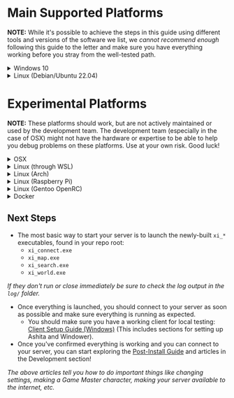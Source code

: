 # Main Supported Platforms

**NOTE:** While it's possible to achieve the steps in this guide using different tools and versions of the software we list, we _cannot recommend enough_ following this guide to the letter and make sure you have everything working before you stray from the well-tested path.

<details>
  <summary>Windows 10</summary>

## To Install

* Install [Git for Windows](https://gitforwindows.org/).
  * The latest version is fine, accept defaults, change default text editor if desired.
* Install [Visual Studio](https://visualstudio.microsoft.com/vs/community/).
  * `2019` or `2022` are fine, check `Desktop development with C++` workload (under Desktop & Mobile).
* Install [MariaDB Server](https://mariadb.org/download/?t=mariadb&p=mariadb&r=10.6.12&os=windows&cpu=x86_64&pkg=msi&m=xtom_ams).
  * Use the latest in the `10.6.x` family of releases, default settings are mostly OK - aside from:
    * **Set a root password**.
    * **Use UTF8 as character set**.
    * **IT IS INCREDIBLY IMPORTANT** that you check the `Use UTF8 as server's character set` checkbox on the `Default instance properties` page during installation. If you don't do this you may face very hard to diagnose crashes.
* Install [Python 3](https://www.python.org/downloads/).
  * The latest version is fine, during installation check the `add python.exe to PATH` checkbox.
* Open a PowerShell window and navigate to your chosen install directory.
* To download the latest code, install Python requirements, and copy the configuration files:

```ps
git clone --recursive https://github.com/LandSandBoat/server.git
py -3 -m pip install -r server/tools/requirements.txt
cp server/settings/default/* server/settings
```

* Edit the file `network.lua` inside `server\settings\` and change "root" to the password set during MariaDB setup
  * Make sure to leave the quotation marks surrounding the password!
* Edit the file `main.lua` inside `server\settings\` with your desired settings for your server.
  * Make sure to leave the quotation marks surrounding that has them around it!
* Back in your PowerShell window, navigate to `server\tools\` and build the database:

```ps
py -3 dbtool.py
```

* Follow the on-screen instructions:

```txt
Please enter the path to your MySQL bin directory or press enter to check PATH.
e.g. C:\Program Files\MariaDB 10.6\bin\
```

```txt
Database xidb does not exist.
Would you like to create new database: xidb? [y/N]
```

* You will eventually get to the main `dbtool` menu.

```txt
o------------------------------------------o
|  LandSandBoat Database Management Tool   |
|            Connected to xidb             |
|                  #e222b                  |
o------------------------------------------o
| 1. Update DB                             |
| 2. Check migrations                      |
| 3. Backup                                |
| 4. Restore/Import                        |
| r. Reset DB                              |
| t. Maintenance Tasks                     |
| s. Settings                              |
| q. Quit                                  |
o------------------------------------------o
```

* You can exit out of `dbtool` now with `q`.
* Open the `server` root folder in `Visual Studio 2019/2022`.
  * `Open a local folder` on the splash screen.
* The build will start configuring itself for your system.
  * This stage is done when the `CMake` window at the bottom of the window says `1> CMake generation finished.`.
* Ensure the dropdown near the top of the window says `x64-Debug`.
* In the top toolbar, select `Build > Build All`.
  * This may take a little while!
* You should eventually see `Build All succeeded.`.
  * Congratulations, you've built the server! You can now go onto [Next Steps](#next-steps).

## To Update

* **Take down all of your server processes!**
* Open a PowerShell window and navigate to your `server` directory.
* Stash any changes you've made and pull the latest code from upstream:

```ps
git stash
git pull
git submodule update --init --recursive --progress
git stash pop
```

⚠️ Pay attention! If you stashed any changes, there is a chance you will see the following:

>CONFLICT (content): Merge conflict in _**some file**_

⚠️ If this happens, you need to manually edit the conflicting files before continuing.

* Navigate to `server\tools\` and update the database:

```ps
py -3 dbtool.py update
```

* Open the `server` root folder in VS2019/2022.
  * CMake _may_ reconfigure, wait for it to complete like before.
* In the top toolbar, select `Build > Build All`.
  * This may take a little while if you have a weaker machine.
* You should eventually see `Build All succeeded.`.

</details>

<details>
  <summary>Linux (Debian/Ubuntu 22.04)</summary>

## To Install

```txt
NOTE: We try to keep up to date with whatever the latest LTS release of Ubuntu is (Ubuntu 22.04). We run all of our CI builds on this release. We can't guarantee that older LTS versions will work. When in doubt, update!
```

* Run these steps to use Mariadb's community provided .deb packages through apt:
  * https://mariadb.com/docs/connect/programming-languages/c/install/#connector-c-install-repo-configure-cs
* Use your package manager to install the following packages or their equivalents:

```sh
sudo apt update
sudo apt install git python3 python3-pip g++-10 cmake make libluajit-5.1-dev libzmq3-dev libssl-dev zlib1g-dev mariadb-server libmariadb-dev binutils-dev
```

* Download the latest code, install Python requirements, and copy the configuration files:

```sh
git clone --recursive https://github.com/LandSandBoat/server.git
pip3 install -r server/tools/requirements.txt
cp server/settings/default/* server/settings
```

* Run the following script to improve database security:

```sh
sudo mysql_secure_installation
```

* Type the following to create a database user with the login <ins>_**xi**_</ins> and password <ins>_**password**_</ins>, and an empty database called <ins>_**xidb**_</ins>. NOTE: You _SHOULD_ change **ALL THREE OF THESE** to improve security:

```sh
sudo mysql -u root -p -e "CREATE USER 'xi'@'localhost' IDENTIFIED BY 'password';CREATE DATABASE xidb;USE xidb;GRANT ALL PRIVILEGES ON xidb.* TO 'xi'@'localhost';"
```

* Edit the file `network.lua` inside `server/settings/` and change the `SQL_LOGIN`, `SQL_PASSWORD`, and `SQL_DATABASE` to the login, password, and database you used in the above command (default xi, password, xidb).
  * Make sure to include the quotation marks!
* Edit the file `main.lua` inside `server/settings` with your desired settings for your server.
  * Make sure to leave the quotation marks surrounding that has them around it!
* In the `server` directory, prepare and build the executables:

```sh
mkdir build
cd build
cmake ..
make -j $(nproc)
```

* Wait for the build to complete, then move to `server/tools/` and build the database:

```sh
cd ../tools
python3 dbtool.py
```

* Select 'Reset DB' and follow the instructions to "reset" the database.

* Congratulations, you've built and set up the server! You can now go onto [Next Steps](#next-steps).

## To Update

* **Take down all of your server processes!**
* Open the `server` directory in a terminal.
* Stash any changes you've made and pull the latest code from upstream:

```sh
git stash
git pull
git submodule update --init --recursive --progress
git stash pop
```

⚠️ Pay attention! If you stashed any changes, there is a chance you will see the following:

>CONFLICT (content): Merge conflict in _**some file**_

⚠️ If this happens, you need to manually edit the conflicting files before continuing.

* Prepare and build the executables:

```sh
cd build
cmake ..
make -j $(nproc)
```

* Wait for the build to complete, then move to `server/tools/` and update the database:

```sh
cd ../tools
python3 dbtool.py update
```

</details>

# Experimental Platforms

**NOTE:** These platforms should work, but are not actively maintained or used by the development team. The development team (especially in the case of OSX) might not have the hardware or expertise to be able to help you debug problems on these platforms. Use at your own risk. Good luck!

<details>
  <summary>OSX</summary>

## To Install

* Get dependencies from brew:

```sh
brew install git pkg-config autoconf make cmake gcc openssl mariadb zeromq zmqpp
```

* The version of LuaJIT that you can get through brew is old. You can build and install LuaJIT for your system with:

```
git clone https://github.com/LuaJIT/LuaJIT.git
cd LuaJIT
sudo make install MACOSX_DEPLOYMENT_TARGET=$(sw_vers -productVersion) -j $(sysctl -n hw.physicalcpu)
sudo ln -sf luajit-2.1.0-beta3 /usr/local/bin/luajit
```

* Download and build the server binaries:

```
git clone --recursive https://github.com/LandSandBoat/server.git
mkdir build
cd build
cmake ..
make -j $(sysctl -n hw.physicalcpu)
```

From here, the instructions are the same as the Linux builds. Good luck!

NOTE: You may have problems with missing symbols from LuaJIT. This happens if the build system picks up LuaJIT's headers instead of our internal (and expected) ones. We discovered this in [this discussion](https://github.com/LandSandBoat/server/discussions/1015).

In your CMake configuration, you should see this:
```
-- LuaJIT_FOUND: TRUE
-- LuaJIT_LIBRARY: /usr/local/lib/libluajit-5.1.dylib
-- LuaJIT_INCLUDE_DIR: /Users/runner/work/server/server/ext/lua/include
```

If the `LuaJIT_INCLUDE_DIR` is pointing somewhere other than `<SERVER_ROOT>/server/server/ext/lua/include`, you can change it during CMake configuration by using:
```
cmake .. -DLuaJIT_INCLUDE_DIR=<SERVER_ROOT>/server/ext/lua/include
```

</details>

<details>
  <summary>Linux (through WSL)</summary>

All of the instructions for Linux should be valid for WSL. There are additional points covered in the [Working with WSL](Working-with-WSL) article.

</details>

<details>
  <summary>Linux (Arch)</summary>

Some users have had success building and running on Arch. We can't and won't support Arch as main platform. Good luck!

```sh
echo "Y" | pacman -Syu
echo "Y" | pacman -S sudo
sudo echo "Y" | pacman -S git python3 python-pip gcc cmake make luajit zeromq openssl zlib mariadb binutils
sudo mysql_install_db --user=mysql --basedir=/usr --datadir=/var/lib/mysql
sudo systemctl enable mariadb
sudo systemctl start mariadb
# CMake build as normal
```

</details>

<details>
  <summary>Linux (Raspberry Pi)</summary>

Build instructions should be the same or similar as a regular Linux build. The build process may take a long time, but running the game doesn't take much computing power.

#### Power

Raspberry Pis require at least a 2.5amp power supply to run at full power. If you are getting a little yellow lightning bolt in the top right of your display you have hit the limit of your current power supply. If this happens you may not be able to take full advantage of your CPU's power and may lose connectivity to Bluetooth or USB devices.

Should you hit either of these 2 limitations it will take considerably longer for the build process to finish, if it finishes at all!

#### LuaJIT

Depending on your distro, the LuaJIT that comes through the package manager may not have required fixes for ARM platforms included with it. It's recommended you follow the steps in the OSX build guide to build and use the latest LuaJIT.

#### RAM

Each server process startup can be quite resource intensive for both CPU and RAM. Older Raspberry Pis don't have much RAM, so you may need to start up each of the server processes one-by-one to ensure that they start and run correctly.

</details>
  
<details>
  <summary>Linux (Gentoo OpenRC)</summary>
  
Ensure your system is up to date:
```sh
sudo emerge --sync && emerge -avuDU @world
```
Emerge the following packages and their dependencies: 
```sh
sudo emerge -a dev-db/mariadb dev-lang/luajit dev-vcs/git net-libs/zeromq
```
Clone the repo in your folder of choice, then copy the settings files:
```sh
cd ~/ && mkdir git && cd ~/git 
git clone --recursive https://github.com/LandSandBoat/server.git
cp server/settings/default/* server/settings
```
MariaDB will need to be configured and the database initialized before the service can be started. If you have issues, or are using Systemd instead of OpenRC, refer to the [Gentoo Wiki](https://wiki.gentoo.org/wiki/MariaDB).
```sh
sudo emerge --config dev-db/mariadb
sudo rc-update add mysql default
sudo rc-service mysql start
```
In order to use dbtool for managing your database, additional packages are required, one of which is not in the main Gentoo repository. This is a problem on Gentoo as installing with pip instead of portage can break your system. Thankfully, with an overlay we can get what we need (ensure you have already installed and configured [eselect-repository](https://wiki.gentoo.org/wiki/Eselect/Repository)):
```sh
sudo eselect repository add claytabase git https://github.com/claybie/claytabase.git
sudo emaint sync -r claytabase
```
Now we can emerge all the necessary packages for dbtool:
```sh
sudo emerge -a dev-python/black dev-python/colorama dev-python/GitPython dev-python/mariadb dev-python/pylint dev-python/pyyaml dev-python/pyzmq dev-python/regex
```
Additionally, you will also need to emerge the below packages if you wish to use [pydarkstar](https://github.com/AdamGagorik/pydarkstar) as an automated auction house:
```sh
sudo emerge -a dev-python/beautifulsoup4 dev-python/sqlalchemy
```
The process for securing the MariaDB installation, creating the SQL database, building the project with make, populating the database using dbtool and performing future updates is the same as on Ubuntu. It can be referenced above from the *Linux (Debian/Ubuntu 22.04)* section.
</details>

<details>
  <summary>Docker</summary>

The core team of LSB does not use Docker in their workflows, and as such can't properly maintain a Docker setup as a first-class citizen. There is an unofficial Docker guide [here](Docker).

</details>

## Next Steps

* The most basic way to start your server is to launch the newly-built `xi_*` executables, found in your repo root:
  * `xi_connect.exe`
  * `xi_map.exe`
  * `xi_search.exe`
  * `xi_world.exe`

_If they don't run or close immediately be sure to check the log output in the `log/` folder._

* Once everything is launched, you should connect to your server as soon as possible and make sure everything is running as expected.
  * You should make sure you have a working client for local testing: [Client Setup Guide (Windows)](Client-Setup-Windows) (This includes sections for setting up Ashita and Windower).
* Once you've confirmed everything is working and you can connect to your server, you can start exploring the [Post-Install Guide](Post-Install-Guide) and articles in the Development section!

_The above articles tell you how to do important things like changing settings, making a Game Master character, making your server available to the internet, etc._
